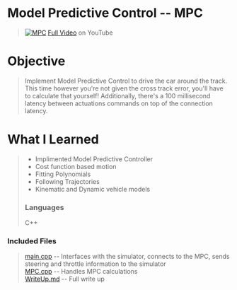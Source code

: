 # Model Predictive Control -- MPC
> [![MPC](images/myFile.gif)](https://youtu.be/Fps7wlI__2E "Model Predictive Control")
> [Full Video](https://youtu.be/Fps7wlI__2E) on YouTube

# Objective
> Implement Model Predictive Control to drive the car around the track.
This time however you're not given the cross track error, you'll have to
calculate that yourself! Additionally, there's a 100 millisecond latency
between actuations commands on top of the connection latency.

# What I Learned
> - Implimented Model Predictive Controller
> - Cost function based motion
> - Fitting Polynomials
> - Following Trajectories
> - Kinematic and Dynamic vehicle models
> ### Languages
> C++

### Included Files
> [main.cpp](src/main.cpp) -- Interfaces with the simulator, connects to the MPC, sends steering and throttle information to the simulator  
> [MPC.cpp](src/MPC.cpp) -- Handles MPC calculations  
> [WriteUp.md](WriteUp.md) -- Full write up  
